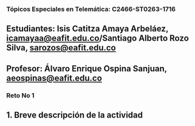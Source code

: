 ### Tópicos Especiales en Telemática: C2466-ST0263-1716
## Estudiantes: Isis Catitza Amaya Arbeláez, icamayaa@eafit.edu.co/Santiago Alberto Rozo Silva, sarozos@eafit.edu.co
## Profesor: Álvaro Enrique Ospina Sanjuan, aeospinas@eafit.edu.co

### Reto No 1

## 1. Breve descripción de la actividad
